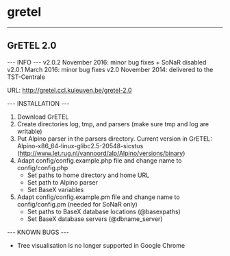 # gretel

----------
GrETEL 2.0
----------

--- INFO ---
v2.0.2 November 2016: minor bug fixes + SoNaR disabled 
v2.0.1 March 2016: minor bug fixes
v2.0   November 2014: delivered to the TST-Centrale

URL: http://gretel.ccl.kuleuven.be/gretel-2.0

--- INSTALLATION ---

1. Download GrETEL
2. Create directories log, tmp, and parsers (make sure tmp and log are writable)
3. Put Alpino parser in the parsers directory. Current version in GrETEL: Alpino-x86_64-linux-glibc2.5-20548-sicstus (http://www.let.rug.nl/vannoord/alp/Alpino/versions/binary)
4. Adapt config/config.example.php file and change name to config/config.php
   - Set paths to home directory and home URL
   - Set path to Alpino parser
   - Set BaseX variables
5. Adapt config/config.example.pm file and change name to config/config.pm (needed for SoNaR only)
   - Set paths to BaseX database locations (@basexpaths)
   - Set BaseX database servers (@dbname_server)

--- KNOWN BUGS ---

- Tree visualisation is no longer supported in Google Chrome
